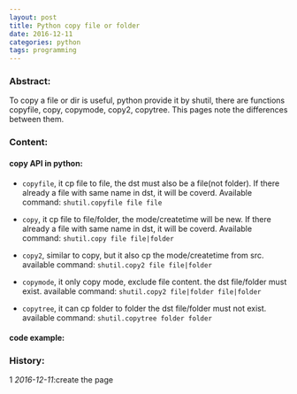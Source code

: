 ```yaml
---
layout: post
title: Python copy file or folder
date: 2016-12-11
categories: python
tags: programming
---
```

### Abstract:
To copy a file or dir is useful, python provide it by shutil, there are functions copyfile, copy, copymode, copy2, copytree. 
This pages note the differences between them.<br>

### Content:

#### **copy API in python:**
* `copyfile`, it cp file to file, the dst must also be a file(not folder).
If there already a file with same name in dst, it will be coverd.
Available command: `shutil.copyfile file file`

* `copy`, it cp file to file/folder, the mode/createtime will be new.
If there already a file with same name in dst, it will be coverd.
Available command: `shutil.copy file file|folder`
    
* `copy2`, similar to copy, but it also cp the mode/createtime from src.
available command: `shutil.copy2 file file|folder`

* `copymode`, it only copy mode, exclude file content.
the dst file/folder must exist.
available command: `shutil.copy2 file|folder file|folder`

* `copytree`, it can cp folder to folder
the dst file/folder must not exist.
available command: `shutil.copytree folder folder`

#### **code example:**
<script src="https://gist.github.com/DearDon/02a2a88639a8659a8905e21cb6615a5e.js"></script>


### History:
1 <em>2016-12-11</em>:create the page<br>

